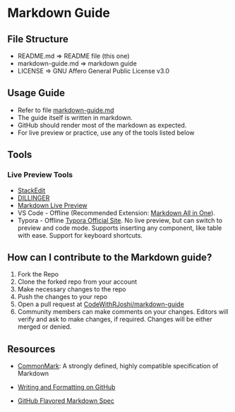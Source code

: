 # Markdown Guide

## File Structure

* README.md => README file (this one)
* markdown-guide.md => markdown guide
* LICENSE => GNU Affero General Public License v3.0

## Usage Guide

* Refer to file [markdown-guide.md](./markdown-guide.md)
* The guide itself is written in markdown.
* GitHub should render most of the markdown as expected.
* For live preview or practice, use any of the tools listed below

## Tools

### Live Preview Tools

* [StackEdit](https://stackedit.io/app)
* [DILLINGER](https://dillinger.io/)
* [Markdown Live Preview](https://markdownlivepreview.com/)
* VS Code - Offline (Recommended Extension: [Markdown All in One](https://marketplace.visualstudio.com/items?itemName=yzhang.markdown-all-in-one)).
* Typora - Offline [Typora Official Site](https://typora.io/). No live preview, but can switch to preview and code mode. Supports inserting any component, like table with ease. Support for keyboard shortcuts.


## How can I contribute to the Markdown guide?

1. Fork the Repo
2. Clone the forked repo from your account
3. Make necessary changes to the repo 
4. Push the changes to your repo
5. Open a pull request at [CodeWithRJoshi/markdown-guide](https://github.com/CodeWithRJoshi/markdown-guide)
6. Community members can make comments on your changes. Editors will verify and ask to make changes, if required. Changes will be either merged or denied.

##  Resources

- [CommonMark](https://commonmark.org): A strongly defined, highly compatible specification of Markdown

- [Writing and Formatting on GitHub](https://help.github.com/en/github/writing-on-github/getting-started-with-writing-and-formatting-on-github)

- [GitHub Flavored Markdown Spec](https://github.github.com/gfm/)
